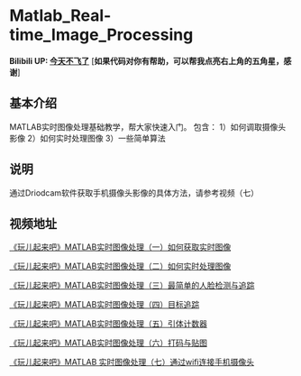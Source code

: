 # Matlab_Real-time_Image_Processing



**Bilibili UP: [今天不飞了](https://space.bilibili.com/330337755)**
  [**如果代码对你有帮助，可以帮我点亮右上角的五角星，感谢**]
  
  

## 基本介绍
MATLAB实时图像处理基础教学，帮大家快速入门。
包含： 
1）如何调取摄像头影像
2）如何实时处理图像
3）一些简单算法

## 说明
通过Driodcam软件获取手机摄像头影像的具体方法，请参考视频（七）

## 视频地址
[《玩儿起来吧》MATLAB实时图像处理（一）如何获取实时图像](https://www.bilibili.com/video/BV1FY411w7fs)

[《玩儿起来吧》MATLAB实时图像处理（二）如何实时处理图像](https://www.bilibili.com/video/BV1cr4y1b7zn/?share_source=copy_web)

[《玩儿起来吧》MATLAB实时图像处理（三）最简单的人脸检测与追踪](https://www.bilibili.com/video/BV1DU4y1m7cF/?share_source=copy_web)

[《玩儿起来吧》MATLAB实时图像处理（四）目标追踪](https://www.bilibili.com/video/BV1JT4y1B7bj/?share_source=copy_web)

[《玩儿起来吧》MATLAB实时图像处理（五）引体计数器](https://www.bilibili.com/video/BV1iT411V7my/?share_source=copy_web)

[《玩儿起来吧》MATLAB实时图像处理（六）打码与贴图]( https://www.bilibili.com/video/BV1t3411g7S6/?share_source=copy_web)

[《玩儿起来吧》MATLAB 实时图像处理（七）通过wifi连接手机摄像头](https://www.bilibili.com/video/BV15F411c71G/?share_source=copy_web)

